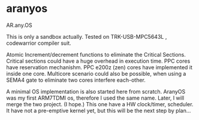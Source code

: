 # aranyos
AR.any.OS

This is only a sandbox actually. Tested on TRK-USB-MPC5643L , codewarrior compiler suit.

Atomic Increment/decrement functions to eliminate the Critical Sections.
Critical sections could have a huge overhead in execution time.
PPC cores have reservation mechanishm. PPC e200z (zen) cores have implemented it
inside one core. Multicore scenario could also be possible, when using a SEMA4 gate to
eliminate two cores interfere each-other.

A minimal OS implementation is also started here from scratch.
AranyOS was my first ARM7TDMI os, therefore I used the same name.
Later, I will merge the two project. (I hope.)
This one have a HW clock/timer, scheduler. It have not a pre-emptive kernel yet, but
this will be the next step by plan...

